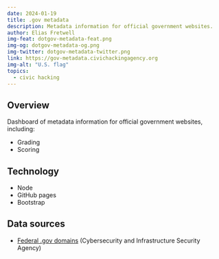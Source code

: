 ```yaml
---
date: 2024-01-19
title: .gov metadata
description: Metadata information for official government websites.
author: Elias Fretwell
img-feat: dotgov-metadata-feat.png
img-og: dotgov-metadata-og.png
img-twitter: dotgov-metadata-twitter.png
link: https://gov-metadata.civichackingagency.org
img-alt: "U.S. flag"
topics:
  - civic hacking
---
```


## Overview

Dashboard of metadata information for official government websites, including:

* Grading
* Scoring

## Technology

* Node
* GitHub pages
* Bootstrap

## Data sources

* [Federal .gov domains](https://github.com/cisagov/dotgov-data/blob/main/current-federal.csv) (Cybersecurity and Infrastructure Security Agency)
